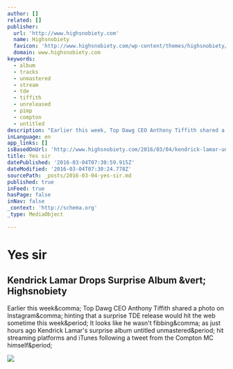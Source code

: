 ```yaml
---
author: []
related: []
publisher:
  url: 'http://www.highsnobiety.com'
  name: Highsnobiety
  favicon: 'http://www.highsnobiety.com/wp-content/themes/highsnobiety/favicons/favicon-16x16.png'
  domain: www.highsnobiety.com
keywords:
  - album
  - tracks
  - unmastered
  - stream
  - tde
  - tiffith
  - unreleased
  - pimp
  - compton
  - untitled
description: "Earlier this week, Top Dawg CEO Anthony Tiffith shared a photo on Instagram, hinting that a surprise TDE release would hit the web sometime this week. It looks like he wasn't fibbing, as just hours ago Kendrick Lamar's surprise album untitled unmastered. hit streaming platforms and iTunes following a tweet from the Compton MC himself."
inLanguage: en
app_links: []
isBasedOnUrl: 'http://www.highsnobiety.com/2016/03/04/kendrick-lamar-untitled-unmastered/'
title: Yes sir
datePublished: '2016-03-04T07:30:59.915Z'
dateModified: '2016-03-04T07:30:24.778Z'
sourcePath: _posts/2016-03-04-yes-sir.md
published: true
inFeed: true
hasPage: false
inNav: false
_context: 'http://schema.org'
_type: MediaObject

---
```

# Yes sir

<article style=""><h1>Kendrick Lamar Drops Surprise Album &amp;vert; Highsnobiety</h1><p>Earlier this week&amp;comma; Top Dawg CEO Anthony Tiffith shared a photo on Instagram&amp;comma; hinting that a surprise TDE release would hit the web sometime this week&amp;period; It looks like he wasn't fibbing&amp;comma; as just hours ago Kendrick Lamar's surprise album untitled unmastered&amp;period; hit streaming platforms and iTunes following a tweet from the Compton MC himself&amp;period;</p><img src="http://static.highsnobiety.com/wp-content/uploads/2016/03/04080546/kendrick-lamar-untitled-unmastered-0.jpg" /></article>